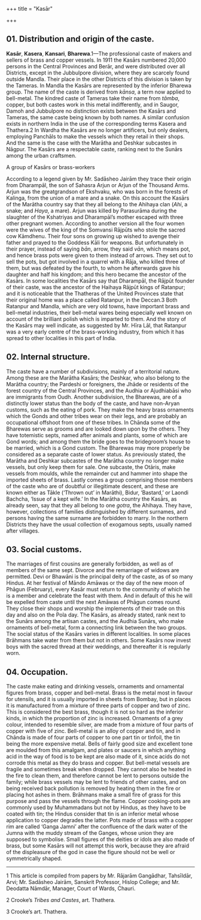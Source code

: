 +++
title = "Kasār"

+++

## 01. Distribution and origin of the caste.

**Kasār**, **Kasera**, **Kansari**, **Bharewa**.1—The professional caste of makers and sellers of brass and copper vessels. In 1911 the Kasārs numbered 20,000 persons in the Central Provinces and Berār, and were distributed over all Districts, except in the Jubbulpore division, where they are scarcely found outside Mandla. Their place in the other Districts of this division is taken by the Tameras. In Mandla the Kasārs are represented by the inferior Bharewa group. The name of the caste is derived from *kānsa*, a term now applied to bell-metal. The kindred caste of Tameras take their name from *tāmba*, copper, but both castes work in this metal indifferently, and in Saugor, Damoh and Jubbulpore no distinction exists between the Kasārs and Tameras, the same caste being known by both names. A similar confusion exists in northern India in the use of the corresponding terms Kasera and Thathera.2 In Wardha the Kasārs are no longer artificers, but only dealers, employing Panchāls to make the vessels which they retail in their shops. And the same is the case with the Marātha and Deshkar subcastes in Nāgpur. The Kasārs are a respectable caste, ranking next to the Sunārs among the urban craftsmen.

A group of Kasārs or brass-workers

According to a legend given by Mr. Sadāsheo Jairām they trace their origin from Dharampāl, the son of Sahasra Arjun or Arjun of the Thousand Arms. Arjun was the greatgrandson of Ekshvaku, who was born in the forests of Kalinga, from the union of a mare and a snake. On this account the Kasārs of the Marātha country say that they all belong to the Ahihaya clan \(*Ahi*, a snake; and *Haya*, a mare\). Arjun was killed by Parasurāma during the slaughter of the Kshatriyas and Dharampāl’s mother escaped with three other pregnant women. According to another version all the four women were the wives of the king of the Somvansi Rājpūts who stole the sacred cow Kāmdhenu. Their four sons on growing up wished to avenge their father and prayed to the Goddess Kāli for weapons. But unfortunately in their prayer, instead of saying *bān*, arrow, they said *vān*, which means pot, and hence brass pots were given to them instead of arrows. They set out to sell the pots, but got involved in a quarrel with a Rāja, who killed three of them, but was defeated by the fourth, to whom he afterwards gave his daughter and half his kingdom; and this hero became the ancestor of the Kasārs. In some localities the Kasārs say that Dharampāl, the Rājpūt founder of their caste, was the ancestor of the Haihaya Rājpūt kings of Ratanpur; and it is noticeable that the Thatheras of the United Provinces state that their original home was a place called Ratanpur, in the Deccan.3 Both Ratanpur and Mandla, which are very old towns, have important brass and bell-metal industries, their bell-metal wares being especially well known on account of the brilliant polish which is imparted to them. And the story of the Kasārs may well indicate, as suggested by Mr. Hīra Lāl, that Ratanpur was a very early centre of the brass-working industry, from which it has spread to other localities in this part of India.

## 02. Internal structure.

The caste have a number of subdivisions, mainly of a territorial nature. Among these are the Marātha Kasārs; the Deshkar, who also belong to the Marātha country; the Pardeshi or foreigners, the Jhāde or residents of the forest country of the Central Provinces, and the Audhia or Ajudhiabāsi who are immigrants from Oudh. Another subdivision, the Bharewas, are of a distinctly lower status than the body of the caste, and have non-Aryan customs, such as the eating of pork. They make the heavy brass ornaments which the Gonds and other tribes wear on their legs, and are probably an occupational offshoot from one of these tribes. In Chānda some of the Bharewas serve as grooms and are looked down upon by the others. They have totemistic septs, named after animals and plants, some of which are Gond words; and among them the bride goes to the bridegroom’s house to be married, which is a Gond custom. The Bharewas may more properly be considered as a separate caste of lower status. As previously stated, the Marātha and Deshkar subcastes of the Marātha country no longer make vessels, but only keep them for sale. One subcaste, the Otāris, make vessels from moulds, while the remainder cut and hammer into shape the imported sheets of brass. Lastly comes a group comprising those members of the caste who are of doubtful or illegitimate descent, and these are known either as Tākle \(‘Thrown out’ in Marāthi\), Bidur, ‘Bastard,’ or Laondi Bachcha, ‘Issue of a kept wife.’ In the Marātha country the Kasārs, as already seen, say that they all belong to one *gotra*, the Ahihaya. They have, however, collections of families distinguished by different surnames, and persons having the same surname are forbidden to marry. In the northern Districts they have the usual collection of exogamous septs, usually named after villages.

## 03. Social customs.

The marriages of first cousins are generally forbidden, as well as of members of the same sept. Divorce and the remarriage of widows are permitted. Devi or Bhawāni is the principal deity of the caste, as of so many Hindus. At her festival of Māndo Amāwas or the day of the new moon of Phāgun \(February\), every Kasār must return to the community of which he is a member and celebrate the feast with them. And in default of this he will be expelled from caste until the next Amāwas of Phāgun comes round. They close their shops and worship the implements of their trade on this day and also on the Pola day. The Kasārs, as already stated, rank next to the Sunārs among the artisan castes, and the Audhia Sunārs, who make ornaments of bell-metal, form a connecting link between the two groups. The social status of the Kasārs varies in different localities. In some places Brāhmans take water from them but not in others. Some Kasārs now invest boys with the sacred thread at their weddings, and thereafter it is regularly worn.

## 04. Occupation.

The caste make eating and drinking vessels, ornaments and ornamental figures from brass, copper and bell-metal. Brass is the metal most in favour for utensils, and it is usually imported in sheets from Bombay, but in places it is manufactured from a mixture of three parts of copper and two of zinc. This is considered the best brass, though it is not so hard as the inferior kinds, in which the proportion of zinc is increased. Ornaments of a grey colour, intended to resemble silver, are made from a mixture of four parts of copper with five of zinc. Bell-metal is an alloy of copper and tin, and in Chānda is made of four parts of copper to one part tin or tinfoil, the tin being the more expensive metal. Bells of fairly good size and excellent tone are moulded from this amalgam, and plates or saucers in which anything acid in the way of food is to be kept are also made of it, since acids do not corrode this metal as they do brass and copper. But bell-metal vessels are fragile and sometimes break when dropped. They cannot also be heated in the fire to clean them, and therefore cannot be lent to persons outside the family; while brass vessels may be lent to friends of other castes, and on being received back pollution is removed by heating them in the fire or placing hot ashes in them. Brāhmans make a small fire of grass for this purpose and pass the vessels through the flame. Copper cooking-pots are commonly used by Muhammadans but not by Hindus, as they have to be coated with tin; the Hindus consider that tin is an inferior metal whose application to copper degrades the latter. Pots made of brass with a copper rim are called ‘Ganga Jamni’ after the confluence of the dark water of the Jumna with the muddy stream of the Ganges, whose union they are supposed to symbolise. Small figures of the deities or idols are also made of brass, but some Kasārs will not attempt this work, because they are afraid of the displeasure of the god in case the figure should not be well or symmetrically shaped. 

___________________

1 This article is compiled from papers by Mr. Rājarām Gangādhar, Tahsīldār, Arvi; Mr. Sadāsheo Jairām, Sanskrit Professor, Hislop College; and Mr. Deodatta Nāmdār, Manager, Court of Wards, Chauri.

2 Crooke’s *Tribes and Castes*, art. Thathera.

3 Crooke’s art. Thathera.


